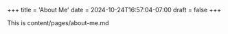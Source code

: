 +++
title = 'About Me'
date = 2024-10-24T16:57:04-07:00
draft = false
+++

This is content/pages/about-me.md
